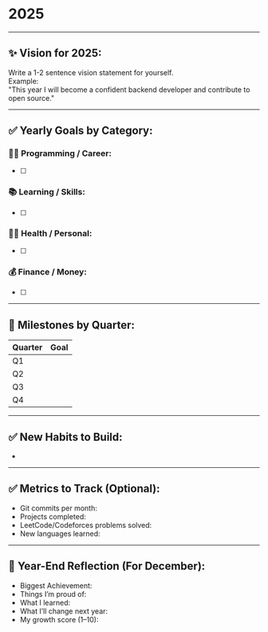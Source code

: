 # 2025

---

## ✨ Vision for 2025:

Write a 1-2 sentence vision statement for yourself.  
Example:  
"This year I will become a confident backend developer and contribute to open source."

---

## ✅ Yearly Goals by Category:

### 👨‍💻 Programming / Career:
- [ ] 

### 📚 Learning / Skills:
- [ ] 

### 🏋️‍♂️ Health / Personal:
- [ ] 

### 💰 Finance / Money:
- [ ] 

---

## 📆 Milestones by Quarter:

| Quarter | Goal |
| ------- | ---- |
| Q1      |      |
| Q2      |      |
| Q3      |      |
| Q4      |      |

---

## ✅ New Habits to Build:

-   

---

## ✅ Metrics to Track (Optional):

- Git commits per month:
- Projects completed:
- LeetCode/Codeforces problems solved:
- New languages learned:

---

## 🧠 Year-End Reflection (For December):

- Biggest Achievement:
- Things I’m proud of:
- What I learned:
- What I’ll change next year:
- My growth score (1–10):
